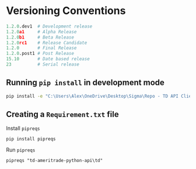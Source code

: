 # Versioning Conventions

```python
1.2.0.dev1  # Development release
1.2.0a1     # Alpha Release
1.2.0b1     # Beta Release
1.2.0rc1    # Release Candidate
1.2.0       # Final Release
1.2.0.post1 # Post Release
15.10       # Date based release
23          # Serial release
```

## Running `pip install` in development mode

```bash
pip install -e "C:\Users\Alex\OneDrive\Desktop\Sigma\Repo - TD API Client\td-ameritrade-python-api"
```

## Creating a `Requirement.txt` file

Install `pipreqs`

```console
pip install pipreqs
```

Run `pipreqs`

```console
pipreqs "td-ameritrade-python-api\td"
```

